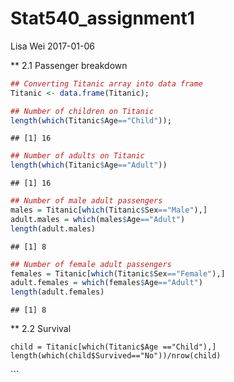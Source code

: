 Stat540\_assignment1
================
Lisa Wei
2017-01-06

\*\* 2.1 Passenger breakdown

``` r
## Converting Titanic array into data frame
Titanic <- data.frame(Titanic);

## Number of children on Titanic
length(which(Titanic$Age=="Child"));
```

    ## [1] 16

``` r
## Number of adults on Titanic
length(which(Titanic$Age=="Adult"))
```

    ## [1] 16

``` r
## Number of male adult passengers
males = Titanic[which(Titanic$Sex=="Male"),]
adult.males = which(males$Age=="Adult")
length(adult.males)
```

    ## [1] 8

``` r
## Number of female adult passengers
females = Titanic[which(Titanic$Sex=="Female"),]
adult.females = which(females$Age=="Adult")
length(adult.females)
```

    ## [1] 8

\*\* 2.2 Survival

``` survival
child = Titanic[which(Titanic$Age =="Child"),]
length(which(child$Survived=="No"))/nrow(child)
```

\`\`\`
